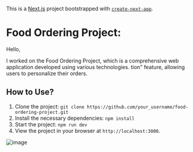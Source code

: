 This is a [Next.js](https://nextjs.org/) project bootstrapped with [`create-next-app`](https://github.com/vercel/next.js/tree/canary/packages/create-next-app).

# Food Ordering Project:
Hello,

I worked on the Food Ordering Project, which is a comprehensive web application developed using various technologies.
tion" feature, allowing users to personalize their orders.

## How to Use?

1. Clone the project: `git clone https://github.com/your_username/food-ordering-project.git`
2. Install the necessary dependencies: `npm install`
3. Start the project: `npm run dev`
4. View the project in your browser at `http://localhost:3000`.



![image](https://github.com/eminkmru/food-ordering-with-NextJS/assets/89755021/f0e0ed7a-ead1-4070-abb9-f72bb2e5e7f9)




